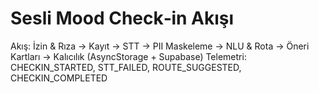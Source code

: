 # Sesli Mood Check‑in Akışı
Akış: İzin & Rıza → Kayıt → STT → PII Maskeleme → NLU & Rota → Öneri Kartları → Kalıcılık (AsyncStorage + Supabase)
Telemetri: CHECKIN_STARTED, STT_FAILED, ROUTE_SUGGESTED, CHECKIN_COMPLETED
